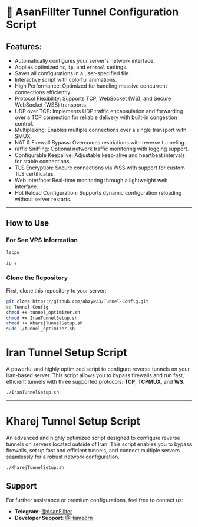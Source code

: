# 🚀 AsanFillter Tunnel Configuration Script

## Features:
- Automatically configures your server's network interface.
- Applies optimized `tc`, `ip`, and `ethtool` settings.
- Saves all configurations in a user-specified file.
- Interactive script with colorful animations.
- High Performance: Optimized for handling massive concurrent connections efficiently.
- Protocol Flexibility: Supports TCP, WebSocket (WS), and Secure WebSocket (WSS) transports.
- UDP over TCP: Implements UDP traffic encapsulation and forwarding over a TCP connection for reliable delivery with built-in congestion control.
- Multiplexing: Enables multiple connections over a single transport with SMUX.
-  NAT & Firewall Bypass: Overcomes restrictions with reverse tunneling.
- raffic Sniffing: Optional network traffic monitoring with logging support.
- Configurable Keepalive: Adjustable keep-alive and heartbeat intervals for stable connections.
- TLS Encryption: Secure connections via WSS with support for custom TLS certificates.
- Web Interface: Real-time monitoring through a lightweight web interface.
- Hot Reload Configuration: Supports dynamic configuration reloading without server restarts.

---

## How to Use

### For See VPS Information

```
lscpu
```
```
ip a
```

### Clone the Repository
First, clone this repository to your server:
```bash
git clone https://github.com/abzyw23/Tunnel-Config.git
cd Tunnel-Config
chmod +x tunnel_optimizer.sh
chmod +x IranTunnelSetup.sh
chmod +x KharejTunnelSetup.sh
sudo ./tunnel_optimizer.sh
```
# Iran Tunnel Setup Script

A powerful and highly optimized script to configure reverse tunnels on your Iran-based server. This script allows you to bypass firewalls and run fast, efficient tunnels with three supported protocols: **TCP**, **TCPMUX**, and **WS**.

```
./IranTunnelSetup.sh
```

---
   # Kharej Tunnel Setup Script

An advanced and highly optimized script designed to configure reverse tunnels on servers located outside of Iran. This script enables you to bypass firewalls, set up fast and efficient tunnels, and connect multiple servers seamlessly for a robust network configuration.

```
./KharejTunnelSetup.sh
```

   ## Support

For further assistance or premium configurations, feel free to contact us:

- **Telegram**: [@AsanFillter](https://t.me/AsanFillter)  
- **Developer Support**: [@Hamedrn](https://t.me/Hamedrn)

